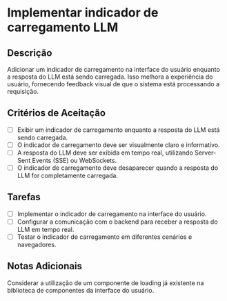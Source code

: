 # Implementar indicador de carregamento LLM

## Descrição

Adicionar um indicador de carregamento na interface do usuário enquanto a resposta do LLM está sendo carregada. Isso melhora a experiência do usuário, fornecendo feedback visual de que o sistema está processando a requisição.

## Critérios de Aceitação

- [ ] Exibir um indicador de carregamento enquanto a resposta do LLM está sendo carregada.
- [ ] O indicador de carregamento deve ser visualmente claro e informativo.
- [ ] A resposta do LLM deve ser exibida em tempo real, utilizando Server-Sent Events (SSE) ou WebSockets.
- [ ] O indicador de carregamento deve desaparecer quando a resposta do LLM for completamente carregada.

## Tarefas

- [ ] Implementar o indicador de carregamento na interface do usuário.
- [ ] Configurar a comunicação com o backend para receber a resposta do LLM em tempo real.
- [ ] Testar o indicador de carregamento em diferentes cenários e navegadores.

## Notas Adicionais

Considerar a utilização de um componente de loading já existente na biblioteca de componentes da interface do usuário.
